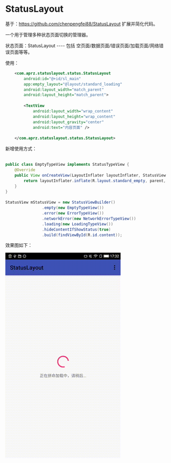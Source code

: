 # StatusLayout
基于：https://github.com/chenpengfei88/StatusLayout 扩展并简化代码。

一个用于管理多种状态页面切换的管理器。

状态页面：StatusLayout ---- 包括 空页面/数据页面/错误页面/加载页面/网络错误页面等等。

使用：
```xml
    <com.aprz.statuslayout.status.StatusLayout
        android:id="@+id/sl_main"
        app:empty_layout="@layout/standard_loading"
        android:layout_width="match_parent"
        android:layout_height="match_parent">

        <TextView
            android:layout_width="wrap_content"
            android:layout_height="wrap_content"
            android:layout_gravity="center"
            android:text="内容页面" />

    </com.aprz.statuslayout.status.StatusLayout>
```

新增使用方式：
```java

public class EmptyTypeView implements StatusTypeView {
    @Override
    public View onCreateView(LayoutInflater layoutInflater, StatusView parent) {
        return layoutInflater.inflate(R.layout.standard_empty, parent, false);
    }
}

StatusView mStatusView = new StatusViewBuilder()
                .empty(new EmptyTypeView())
                .error(new ErrorTypeView())
                .networkError(new NetworkErrorTypeView())
                .loading(new LoadingTypeView())
                .hideContentIfShowStatus(true)
                .build(findViewById(R.id.content));
```

效果图如下：

![](https://github.com/aprz512/StatusLayout/blob/master/statuslayout.gif)